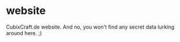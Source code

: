website
=======

CubixCraft.de website. And no, you won't find any secret data lurking around here. ;)